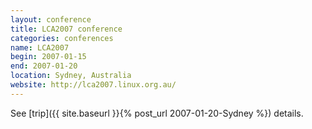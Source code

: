 ```yaml
---
layout: conference
title: LCA2007 conference
categories: conferences
name: LCA2007
begin: 2007-01-15
end: 2007-01-20
location: Sydney, Australia
website: http://lca2007.linux.org.au/
---
```


See [trip]({{ site.baseurl }}{% post_url 2007-01-20-Sydney %}) details.
